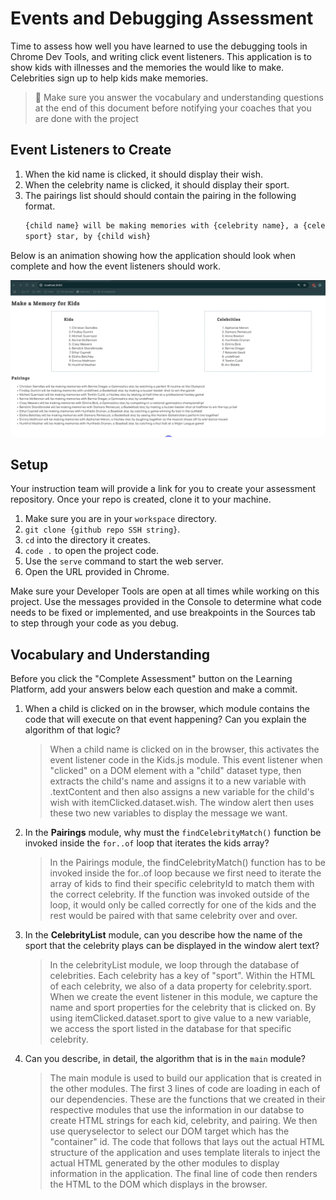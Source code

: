 # Events and Debugging Assessment

Time to assess how well you have learned to use the debugging tools in Chrome Dev Tools, and writing click event listeners. This application is to show kids with illnesses and the memories the would like to make. Celebrities sign up to help kids make memories.

> 🧨 Make sure you answer the vocabulary and understanding questions at the end of this document before notifying your coaches that you are done with the project

## Event Listeners to Create

1. When the kid name is clicked, it should display their wish.
1. When the celebrity name is clicked, it should display their sport.
1. The pairings list should should contain the pairing in the following format.
   ```html
   {child name} will be making memories with {celebrity name}, a {celebrity
   sport} star, by {child wish}
   ```

Below is an animation showing how the application should look when complete and how the event listeners should work.

<img src="./images/debugging-events-assessment.gif" width="700px">

## Setup

Your instruction team will provide a link for you to create your assessment repository. Once your repo is created, clone it to your machine.

1. Make sure you are in your `workspace` directory.
1. `git clone {github repo SSH string}`.
1. `cd` into the directory it creates.
1. `code .` to open the project code.
1. Use the `serve` command to start the web server.
1. Open the URL provided in Chrome.

Make sure your Developer Tools are open at all times while working on this project. Use the messages provided in the Console to determine what code needs to be fixed or implemented, and use breakpoints in the Sources tab to step through your code as you debug.

## Vocabulary and Understanding

Before you click the "Complete Assessment" button on the Learning Platform, add your answers below each question and make a commit.

1. When a child is clicked on in the browser, which module contains the code that will execute on that event happening? Can you explain the algorithm of that logic?
   > When a child name is clicked on in the browser, this activates the event listener code in the Kids.js module. This event listener when "clicked" on a DOM element with a "child" dataset type, then extracts the child's name and assigns it to a new variable with .textContent and then also assigns a new variable for the child's wish with itemClicked.dataset.wish. The window alert then uses these two new variables to display the message we want.
2. In the **Pairings** module, why must the `findCelebrityMatch()` function be invoked inside the `for..of` loop that iterates the kids array?
   > In the Pairings module, the findCelebrityMatch() function has to be invoked inside the for..of loop because we first need to iterate the array of kids to find their specific celebrityId to match them with the correct celebrity. If the function was invoked outside of the loop, it would only be called correctly for one of the kids and the rest would be paired with that same celebrity over and over.
3. In the **CelebrityList** module, can you describe how the name of the sport that the celebrity plays can be displayed in the window alert text?
   > In the celebrityList module, we loop through the database of celebrities. Each celebrity has a key of "sport". Within the HTML of each celebrity, we also of a data property for celebrity.sport. When we create the event listener in this module, we capture the name and sport properties for the celebrity that is clicked on. By using itemClicked.dataset.sport to give value to a new variable, we access the sport listed in the database for that specific celebrity.
4. Can you describe, in detail, the algorithm that is in the `main` module?
   > The main module is used to build our application that is created in the other modules. The first 3 lines of code are loading in each of our dependencies. These are the functions that we created in their respective modules that use the information in our databse to create HTML strings for each kid, celebrity, and pairing. We then use queryselector to select our DOM target which has the "container" id. The code that follows that lays out the actual HTML structure of the application and uses template literals to inject the actual HTML generated by the other modules to display information in the application. The final line of code then renders the HTML to the DOM which displays in the browser.
